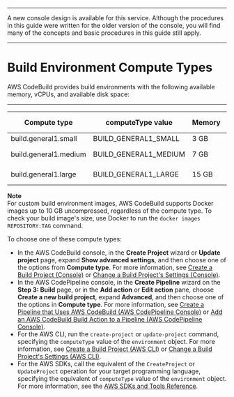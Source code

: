 --------

A new console design is available for this service\. Although the procedures in this guide were written for the older version of the console, you will find many of the concepts and basic procedures in this guide still apply\.

--------

# Build Environment Compute Types<a name="build-env-ref-compute-types"></a>

AWS CodeBuild provides build environments with the following available memory, vCPUs, and available disk space:


****  

| Compute type | computeType value | Memory | vCPUs | Disk space | 
| --- | --- | --- | --- | --- | 
| build\.general1\.small | BUILD\_GENERAL1\_SMALL | 3 GB | 2 | 64 GB | 
| build\.general1\.medium | BUILD\_GENERAL1\_MEDIUM | 7 GB | 4 | 128 GB | 
| build\.general1\.large | BUILD\_GENERAL1\_LARGE | 15 GB | 8 | 128 GB | 

**Note**  
For custom build environment images, AWS CodeBuild supports Docker images up to 10 GB uncompressed, regardless of the compute type\. To check your build image's size, use Docker to run the `docker images REPOSITORY:TAG` command\.

To choose one of these compute types:
+ In the AWS CodeBuild console, in the **Create Project** wizard or **Update project** page, expand **Show advanced settings**, and then choose one of the options from **Compute type**\. For more information, see [Create a Build Project \(Console\)](create-project.md#create-project-console) or [Change a Build Project's Settings \(Console\)](change-project.md#change-project-console)\.
+ In the AWS CodePipeline console, in the **Create Pipeline** wizard on the **Step 3: Build** page, or in the **Add action** or **Edit action** pane, choose **Create a new build project**, expand **Advanced**, and then choose one of the options in **Compute type**\. For more information, see [Create a Pipeline that Uses AWS CodeBuild \(AWS CodePipeline Console\)](how-to-create-pipeline.md#how-to-create-pipeline-console) or [Add an AWS CodeBuild Build Action to a Pipeline \(AWS CodePipeline Console\)](how-to-create-pipeline.md#how-to-create-pipeline-add)\.
+ For the AWS CLI, run the `create-project` or `update-project` command, specifying the `computeType` value of the `environment` object\. For more information, see [Create a Build Project \(AWS CLI\)](create-project.md#create-project-cli) or [Change a Build Project's Settings \(AWS CLI\)](change-project.md#change-project-cli)\.
+ For the AWS SDKs, call the equivalent of the `CreateProject` or `UpdateProject` operation for your target programming language, specifying the equivalent of `computeType` value of the `environment` object\. For more information, see the [AWS SDKs and Tools Reference](sdk-ref.md)\.